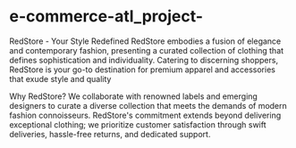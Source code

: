 # e-commerce-atl_project-
RedStore - Your Style Redefined
RedStore embodies a fusion of elegance and contemporary fashion, presenting a curated collection of clothing that defines sophistication 
and individuality. Catering to discerning shoppers, RedStore is your go-to destination for premium apparel and accessories that exude style and quality

Why RedStore?
We collaborate with renowned labels and emerging designers to curate a diverse collection that meets the demands of modern fashion connoisseurs.
RedStore's commitment extends beyond delivering exceptional clothing; we prioritize customer satisfaction through swift deliveries, hassle-free returns, and dedicated support.
